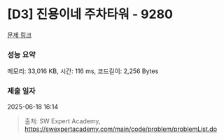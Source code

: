 # [D3] 진용이네 주차타워 - 9280 

[문제 링크](https://swexpertacademy.com/main/code/problem/problemDetail.do?contestProbId=AW9j74FacD0DFAUY) 

### 성능 요약

메모리: 33,016 KB, 시간: 116 ms, 코드길이: 2,256 Bytes

### 제출 일자

2025-06-18 16:14



> 출처: SW Expert Academy, https://swexpertacademy.com/main/code/problem/problemList.do